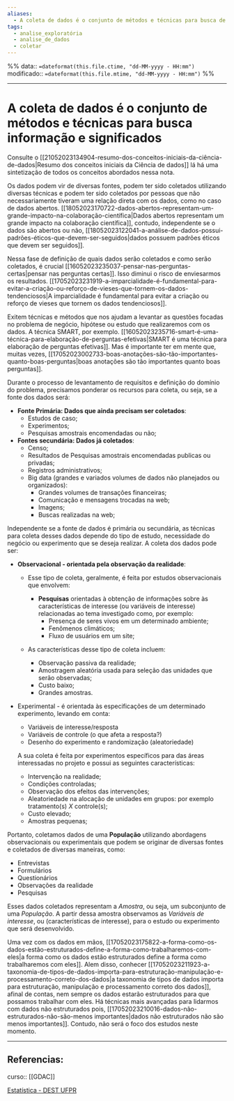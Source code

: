 ```yaml
---
aliases:
  - A coleta de dados é o conjunto de métodos e técnicas para busca de informação e significados
tags:
  - analise_exploratória
  - analise_de_dados
  - coletar
---
```

%%
data:: `=dateformat(this.file.ctime, "dd-MM-yyyy - HH:mm")`
modificado:: `=dateformat(this.file.mtime, "dd-MM-yyyy - HH:mm")`
%%

---
# A coleta de dados é o conjunto de métodos e técnicas para busca informação e significados

Consulte o [[21052023134904-resumo-dos-conceitos-iniciais-da-ciência-de-dados|Resumo dos conceitos iniciais da Ciência de dados]] lá há uma sintetização de todos os conceitos abordados nessa nota.

Os dados podem vir de diversas fontes, podem ter sido coletados utilizando diversas técnicas e podem ter sido coletados por pessoas que não necessariamente tiveram uma relação direta com os dados, como no caso de dados abertos. [[18052023170722-dados-abertos-representam-um-grande-impacto-na-colaboração-científica|Dados abertos representam um grande impacto na colaboração científica]], contudo, independente se o dados são abertos ou não, [[18052023122041-a-análise-de-dados-possui-padrões-éticos-que-devem-ser-seguidos|dados possuem padrões éticos que devem ser seguidos]].

Nessa fase de definição de quais dados serão coletados e como serão coletados, é crucial [[16052023235037-pensar-nas-perguntas-certas|pensar nas perguntas certas]]. Isso diminui o risco de enviesarmos os resultados. [[17052023231919-a-imparcialidade-é-fundamental-para-evitar-a-criação-ou-reforço-de-vieses-que-tornem-os-dados-tendenciosos|A imparcialidade é fundamental para evitar a criação ou reforço de vieses que tornem os dados tendenciosos]].  

Exitem técnicas e métodos que nos ajudam a levantar as questões focadas no problema de negócio, hipótese ou estudo que realizaremos com os dados. A técnica SMART, por exemplo. [[16052023235716-smart-é-uma-técnica-para-elaboração-de-perguntas-efetivas|SMART é uma técnica para elaboração de perguntas efetivas]]. Mas é importante ter em mente que, muitas vezes, [[17052023002733-boas-anotações-são-tão-importantes-quanto-boas-perguntas|boas anotações são tão importantes quanto boas perguntas]]. 

Durante o processo de levantamento de requisitos e definição do domínio do problema, precisamos ponderar os recursos para coleta, ou seja, se a fonte dos dados será:
- **Fonte Primária: Dados que ainda precisam ser coletados**:
  - Estudos de caso;
  - Experimentos;
  - Pesquisas amostrais encomendadas ou não;
- **Fontes secundária: Dados já coletados**:
  - Censo;
  - Resultados de Pesquisas amostrais encomendadas publicas ou privadas;
  - Registros administrativos;
  - Big data (grandes e variados volumes de dados não planejados ou
    organizados):
    - Grandes volumes de transações financeiras;
    - Comunicação e mensagens trocadas na web;
    - Imagens;
    - Buscas realizadas na web;

Independente se a fonte de dados é primária ou secundária, as técnicas para coleta desses dados depende do tipo de estudo, necessidade do negócio ou experimento que se deseja realizar. A coleta dos dados pode ser: 
- **Observacional - orientada pela observação da realidade**: 
	- Esse tipo de coleta, geralmente, é feita por estudos observacionais que envolvem:
	  - **Pesquisas** orientadas à obtenção de informações sobre às características de interesse (ou variáveis de interesse) relacionadas ao tema investigado como, por exemplo:
		  - Presença de seres vivos em um determinado ambiente;
		  - Fenômenos climáticos;
		  - Fluxo de usuários em um site;

	- As características desse tipo de coleta incluem:
		- Observação passiva da realidade;
		- Amostragem aleatória usada para seleção das unidades que serão observadas;
		- Custo baixo;
		- Grandes amostras.

- Experimental - é orientada às especificações de um determinado experimento, levando em conta:
	- Variáveis de interesse/resposta
	- Variáveis de controle (o que afeta a resposta?)
	- Desenho do experimento e randomização (aleatoriedade)
 
	A sua coleta é feita por experimentos específicos para das áreas interessadas no projeto e possui as seguintes características:
	- Intervenção na realidade;
	- Condições controladas;
	- Observação dos efeitos das intervenções;
	- Aleatoriedade na alocação de unidades em grupos: por exemplo tratamento(s) $X$ controle(s);
	- Custo elevado;
	- Amostras pequenas;

Portanto, coletamos dados de uma **População** utilizando abordagens observacionais ou experimentais que podem se originar de diversas fontes e coletados de diversas maneiras, como:
- Entrevistas
- Formulários
- Questionários
- Observações da realidade
- Pesquisas

Esses dados coletados representam a *Amostra*, ou seja, um subconjunto de uma *População*. A partir dessa amostra observamos as *Variáveis de interesse*, ou (características de interesse), para o estudo ou experimento que será desenvolvido. 

Uma vez com os dados em mãos, [[17052023175822-a-forma-como-os-dados-estão-estruturados-define-a-forma-como-trabalharemos-com-eles|a forma como os dados estão estruturados define a forma como trabalharemos com eles]]. Alem disso, conhecer [[17052023211923-a-taxonomia-de-tipos-de-dados-importa-para-estruturação-manipulação-e-processamento-correto-dos-dados|a taxonomia de tipos de dados importa para estruturação, manipulação e processamento correto dos dados]], afinal de contas, nem sempre os dados estarão estruturados para que possamos trabalhar com eles. Há técnicas mais avançadas para lidarmos com dados não estruturados pois, [[17052023210016-dados-não-estruturados-não-são-menos importantes|dados não estruturados não são menos importantes]]. Contudo, não será o foco dos estudos neste momento.


---
## Referencias:

curso:: [[GDAC]]


[Estatística - DEST UFPR](https://youtube.com/playlist?list=PLQcLb-PUD9WNZnVBYDKEonioyJw3nEaOM)

